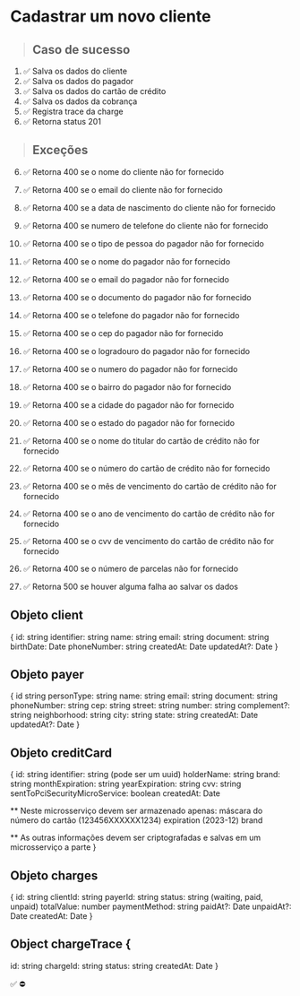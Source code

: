 # Cadastrar um novo cliente

> ## Caso de sucesso

1. ✅ Salva os dados do cliente
2. ✅ Salva os dados do pagador
3. ✅ Salva os dados do cartão de crédito
4. ✅ Salva os dados da cobrança
5. ✅ Registra trace da charge
6. ✅ Retorna status 201

> ## Exceções
6. ✅ Retorna 400 se o nome do cliente não for fornecido
7. ✅ Retorna 400 se o email do cliente não for fornecido
8. ✅ Retorna 400 se a data de nascimento do cliente não for fornecido
9. ✅ Retorna 400 se numero de telefone do cliente não for fornecido


10. ✅ Retorna 400 se o tipo de pessoa do pagador não for fornecido
11. ✅ Retorna 400 se o nome do pagador não for fornecido
12. ✅ Retorna 400 se o email do pagador não for fornecido
13. ✅ Retorna 400 se o documento do pagador não for fornecido
14. ✅ Retorna 400 se o telefone do pagador não for fornecido
15. ✅ Retorna 400 se o cep do pagador não for fornecido
16. ✅ Retorna 400 se o logradouro do pagador não for fornecido
17. ✅ Retorna 400 se o numero do pagador não for fornecido
18. ✅ Retorna 400 se o bairro do pagador não for fornecido
19. ✅ Retorna 400 se a cidade do pagador não for fornecido
20. ✅ Retorna 400 se o estado do pagador não for fornecido


21. ✅ Retorna 400 se o nome do titular do cartão de crédito não for fornecido
22. ✅ Retorna 400 se o número do cartão de crédito não for fornecido
23. ✅ Retorna 400 se o mês de vencimento do cartão de crédito não for fornecido
24. ✅ Retorna 400 se o ano de vencimento do cartão de crédito não for fornecido
25. ✅ Retorna 400 se o cvv de vencimento do cartão de crédito não for fornecido

26. ✅ Retorna 400 se o número de parcelas não for fornecido

27. ✅ Retorna 500 se houver alguma falha ao salvar os dados


## Objeto client
{
  id: string
  identifier: string
  name: string
  email: string
  document: string
  birthDate: Date
  phoneNumber: string
  createdAt: Date
  updatedAt?: Date
}

## Objeto payer
{
  id string
  personType: string
  name: string
  email: string
  document: string
  phoneNumber: string
  cep: string
  street: string
  number: string
  complement?: string
  neighborhood: string
  city: string
  state: string
  createdAt: Date
  updatedAt?: Date
}

## Objeto creditCard
{
  id: string
  identifier: string (pode ser um uuid)
  holderName: string
  brand: string
  monthExpiration: string
  yearExpiration: string
  cvv: string
  sentToPciSecurityMicroService: boolean
  createdAt: Date

  ** Neste microsserviço devem ser armazenado apenas:
      máscara do número do cartão (123456XXXXXX1234)
      expiration (2023-12)
      brand

  ** As outras informações devem ser criptografadas e salvas em um microsserviço a parte
}

## Objeto charges
{
  id: string
  clientId: string
  payerId: string
  status: string (waiting, paid, unpaid)
  totalValue: number
  paymentMethod: string
  paidAt?: Date
  unpaidAt?: Date
  createdAt: Date
}

## Object chargeTrace {
  id: string
  chargeId: string
  status: string
  createdAt: Date
}

✅
⛔